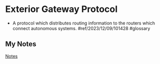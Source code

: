 # Exterior Gateway Protocol
- A protocol which distributes routing information to the routers which connect autonomous systems. #ref/2023/12/09/101428 #glossary
## My Notes
[Notes](mynotes/exterior-gateway-protocol-notes.md)
